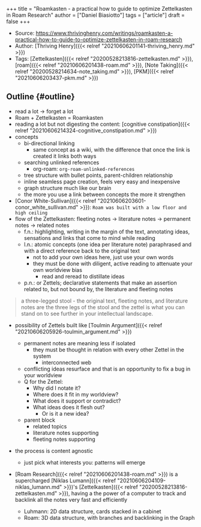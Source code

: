 +++
title = "Roamkasten - a practical how to guide to optimize Zettelkasten in Roam Research"
author = ["Daniel Biasiotto"]
tags = ["article"]
draft = false
+++

-   Source: <https://www.thrivinghenry.com/writings/roamkasten-a-practical-how-to-guide-to-optimize-zettelkasten-in-roam-research>
-   Author: [Thriving Henry]({{< relref "20210606201141-thriving_henry.md" >}})
-   Tags: [Zettelkasten]({{< relref "20200528213816-zettelkasten.md" >}}), [roam]({{< relref "20210606201438-roam.md" >}}), [Note Taking]({{< relref "20200528214634-note_taking.md" >}}), [PKM]({{< relref "20210606203437-pkm.md" >}})


## Outline {#outline}

-   read a lot -&gt; forget a lot
-   Roam + Zettelkasten = Roamkasten
-   reading a lot but not digesting the content: [cognitive constipation]({{< relref "20210606214324-cognitive_constipation.md" >}})
-   concepts
    -   bi-directional linking
        -   same concept as a wiki, with the difference that once the link is created it links both ways
    -   searching unlinked references
        -   org-roam: `org-roam-unlinked-references`
    -   tree structure with bullet points, parent-children relationship
    -   inline seamless page creation, feels very easy and inexpensive
    -   graph structure much like our brain
    -   the more you use a link between concepts the more it strengthen
-   [Conor White-Sullivan]({{< relref "20210606203601-conor_white_sullivan.md" >}}): `Roam was built with a low floor and high ceiling`
-   flow of the Zettelkasten: fleeting notes -&gt; literature notes -&gt; permanent notes -&gt; related notes
    -   f.n.: highlighting, writing in the margin of the text, annotating ideas, sensations and links that come to mind while reading
    -   l.n.: atomic concepts (one idea per literature note) paraphrased and with a direct reference back to the original text
        -   not to add your own ideas here, just use your own words
        -   they must be done with diligent, active reading to attenuate your own worldview bias
            -   read and reread to distillate ideas
    -   p.n.: or Zettels; declarative statements that make an assertion related to, but not bound by, the literature and fleeting notes

> a three-legged stool - the original text, fleeting notes, and literature notes are the three legs of the stool and the zettel is what you can stand on to see further in your intellectual landscape.

-   possibility of Zettels built like [Toulmin Argument]({{< relref "20210606205926-toulmin_argument.md" >}})
    -   permanent notes are meaning less if isolated
        -   they must be thought in relation with every other Zettel in the system
            -   interconnected web
    -   conflicting ideas resurface and that is an opportunity to fix a bug in your worldview
    -   Q for the Zettel:
        -   Why did I notate it?
        -   Where does it fit in my worldview?
        -   What does it support or contradict?
        -   What ideas does it flesh out?
            -   Or is it a new idea?
    -   parent block
        -   related topics
        -   literature notes supporting
        -   fleeting notes supporting
-   the process is content agnostic
    -   just pick what interests you: patterns will emerge

-   [Roam Research]({{< relref "20210606201438-roam.md" >}}) is a supercharged [Niklas Lumann]({{< relref "20210606204109-niklas_lumann.md" >}})'s [Zettelkasten]({{< relref "20200528213816-zettelkasten.md" >}}), having a the power of a computer to track and backlink all the notes very fast and efficiently
    -   Luhmann: 2D data structure, cards stacked in a cabinet
    -   Roam: 3D data structure, with branches and backlinking in the Graph